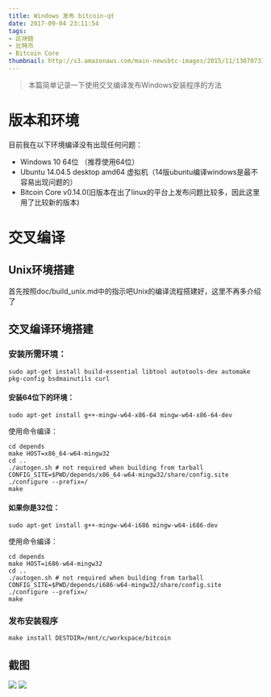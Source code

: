 ```yaml
---
title: Windows 发布 bitcoin-qt
date: 2017-09-04 23:11:54
tags:
- 区块链
- 比特币
- Bitcoin Core
thumbnail: http://s3.amazonaws.com/main-newsbtc-images/2015/11/13070731/Bitcoin-Core-0.11.2-Candidate-Released.-newsbtc-bitcoin-news.png
---
```


> 本篇简单记录一下使用交叉编译发布Windows安装程序的方法

# 版本和环境
目前我在以下环境编译没有出现任何问题：

* Windows 10 64位 （推荐使用64位）
* Ubuntu 14.04.5 desktop amd64 虚拟机（14版ubuntu编译windows是最不容易出现问题的）
* Bitcoin Core v0.14.0(旧版本在出了linux的平台上发布问题比较多，因此这里用了比较新的版本)

# 交叉编译
## Unix环境搭建
首先按照doc/build_unix.md中的指示吧Unix的编译流程搭建好，这里不再多介绍了
## 交叉编译环境搭建
### 安装所需环境：
```
sudo apt-get install build-essential libtool autotools-dev automake pkg-config bsdmainutils curl
```
#### 安装64位下的环境：
```
sudo apt-get install g++-mingw-w64-x86-64 mingw-w64-x86-64-dev
```
使用命令编译：
```
cd depends
make HOST=x86_64-w64-mingw32
cd ..
./autogen.sh # not required when building from tarball
CONFIG_SITE=$PWD/depends/x86_64-w64-mingw32/share/config.site ./configure --prefix=/
make
```
#### 如果你是32位：
```
sudo apt-get install g++-mingw-w64-i686 mingw-w64-i686-dev
```
使用命令编译：
```
cd depends
make HOST=i686-w64-mingw32
cd ..
./autogen.sh # not required when building from tarball
CONFIG_SITE=$PWD/depends/i686-w64-mingw32/share/config.site ./configure --prefix=/
make
```
### 发布安装程序
```
make install DESTDIR=/mnt/c/workspace/bitcoin
```
## 截图
![](http://www.tiny-calf.com/content/images/2017/09/wxid_8r5voq3xpoug22_1504340516885_87.png)
![](http://www.tiny-calf.com/content/images/2017/09/wxid_8r5voq3xpoug22_1504340482495_79.png)

